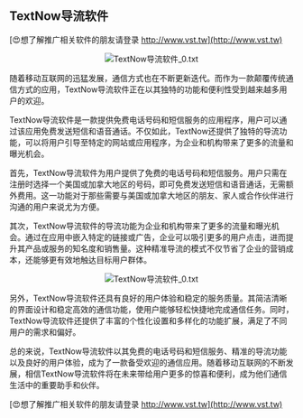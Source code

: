 ## **TextNow导流软件**

[😍想了解推广相关软件的朋友请登录 http://www.vst.tw](http://www.vst.tw)

 <center><img src="https://vst.tw/MP4/tuiguang/png/5.png" alt="TextNow导流软件_0.txt"></center>

随着移动互联网的迅猛发展，通信方式也在不断更新迭代。而作为一款颠覆传统通信方式的应用，TextNow导流软件正在以其独特的功能和便利性受到越来越多用户的欢迎。

TextNow导流软件是一款提供免费电话号码和短信服务的应用程序，用户可以通过该应用免费发送短信和语音通话。不仅如此，TextNow还提供了独特的导流功能，可以将用户引导至特定的网站或应用程序，为企业和机构带来了更多的流量和曝光机会。

首先，TextNow导流软件为用户提供了免费的电话号码和短信服务。用户只需在注册时选择一个美国或加拿大地区的号码，即可免费发送短信和语音通话，无需额外费用。这一功能对于那些需要与美国或加拿大地区的朋友、家人或合作伙伴进行沟通的用户来说尤为方便。

其次，TextNow导流软件的导流功能为企业和机构带来了更多的流量和曝光机会。通过在应用中嵌入特定的链接或广告，企业可以吸引更多的用户点击，进而提升其产品或服务的知名度和销售量。这种精准导流的模式不仅节省了企业的营销成本，还能够更有效地触达目标用户群体。

 <center><img src="https://vst.tw/MP4/tuiguang/png/3.png" alt="TextNow导流软件_0.txt"></center>

另外，TextNow导流软件还具有良好的用户体验和稳定的服务质量。其简洁清晰的界面设计和稳定高效的通信功能，使用户能够轻松快捷地完成通信任务。同时，TextNow导流软件还提供了丰富的个性化设置和多样化的功能扩展，满足了不同用户的需求和偏好。

总的来说，TextNow导流软件以其免费的电话号码和短信服务、精准的导流功能以及良好的用户体验，成为了一款备受欢迎的通信应用。随着移动互联网的不断发展，相信TextNow导流软件将在未来带给用户更多的惊喜和便利，成为他们通信生活中的重要助手和伙伴。

[😍想了解推广相关软件的朋友请登录 http://www.vst.tw](http://www.vst.tw)



